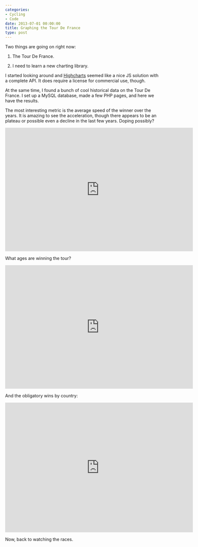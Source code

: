 ```yaml
---
categories:
- Cycling
- Code
date: 2013-07-01 00:00:00
title: Graphing the Tour De France
type: post
---
```


Two things are going on right now:

1. The Tour De France.

2. I need to learn a new charting library.

I started looking around and <a title="Highcharts" href="http://www.highcharts.com/">Highcharts</a> seemed like a nice JS solution with a complete API. It does require a license for commercial use, though.

At the same time, I found a bunch of cool historical data on the Tour De France. I set up a MySQL database, made a few PHP pages, and here we have the results.

The most interesting metric is the average speed of the winner over the years. It is amazing to see the acceleration, though there appears to be an plateau or possible even a decline in the last few years. Doping possibly?

<iframe width="608" height="400" style="border: 0px none transparent;" src="http://toxiccode.com/misc/tdf-stats/speedbyyear.php" frameborder="0" scrolling="no"></iframe>

What ages are winning the tour?

<iframe width="608" height="400" style="border: 0px none transparent;" src="http://toxiccode.com/misc/tdf-stats/agebyyear.php" frameborder="0" scrolling="no"></iframe>

And the obligatory wins by country:

<iframe width="608" height="420" style="border: 0px none transparent;" src="http://toxiccode.com/misc/tdf-stats/winsbycountry.php" frameborder="0" scrolling="no"></iframe>

Now, back to watching the races.